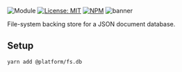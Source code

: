 ![Module](https://img.shields.io/badge/%40platform-fs.db-%23EA4E7E.svg)
[![License: MIT](https://img.shields.io/badge/license-MIT-blue.svg)](https://opensource.org/licenses/MIT)
[![NPM](https://img.shields.io/npm/v/@platform/fs.db.svg?colorB=blue&style=flat)](https://www.npmjs.com/package/@platform/fs.db)
![banner](https://uih.sfo2.digitaloceanspaces.com/%40platform/repo-banners/fs.db.png)

File-system backing store for a JSON document database.

## Setup

    yarn add @platform/fs.db



<p>&nbsp;<p>
<p>&nbsp;<p>




